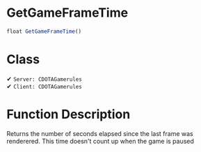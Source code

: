 # GetGameFrameTime
```js
float GetGameFrameTime()
```
# Class
✔ `Server: CDOTAGamerules`  
✔ `Client: CDOTAGamerules`  

# Function Description
Returns the number of seconds elapsed since the last frame was renderered. This time doesn't count up when the game is paused

